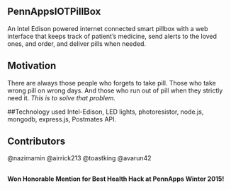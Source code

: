 ## PennAppsIOTPillBox

An Intel Edison powered internet connected smart pillbox with a web interface that keeps track of patient’s medicine, send alerts to the loved ones, and order, and deliver pills when needed. 

## Motivation

There are always those people who forgets to take pill. Those who take wrong pill on wrong days. And those who run out of pill when they strictly need it. *This is to solve that problem.*

##Technology used
Intel-Edison, LED lights, photoresistor, node.js, mongodb, express.js, Postmates API.

## Contributors

@nazimamin @airrick213 @toastking @avarun42


##

**Won Honorable Mention for Best Health Hack at PennApps Winter 2015!**
